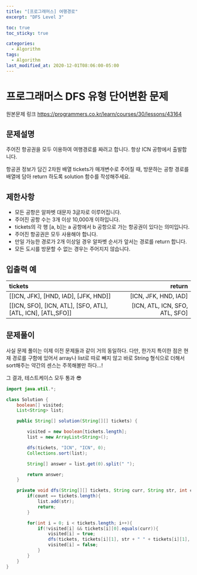 ```yaml
---
title: "[프로그래머스] 여행경로"
excerpt: "DFS Level 3"

toc: true
toc_sticky: true

categories:
  - Algorithm
tags:
  - Algorithm
last_modified_at: 2020-12-01T08:06:00-05:00
---
```


# 프로그래머스 DFS 유형 단어변환 문제

원본문제 링크
<https://programmers.co.kr/learn/courses/30/lessons/43164>

## 문제설명

주어진 항공권을 모두 이용하여 여행경로를 짜려고 합니다. 항상 ICN 공항에서 출발합니다.

항공권 정보가 담긴 2차원 배열 tickets가 매개변수로 주어질 때, 방문하는 공항 경로를 배열에 담아 return 하도록 solution 함수를 작성해주세요.

## 제한사항

- 모든 공항은 알파벳 대문자 3글자로 이루어집니다.
- 주어진 공항 수는 3개 이상 10,000개 이하입니다.
- tickets의 각 행 [a, b]는 a 공항에서 b 공항으로 가는 항공권이 있다는 의미입니다.
- 주어진 항공권은 모두 사용해야 합니다.
- 만일 가능한 경로가 2개 이상일 경우 알파벳 순서가 앞서는 경로를 return 합니다.
- 모든 도시를 방문할 수 없는 경우는 주어지지 않습니다.

## 입출력 예

| tickets                                                     |                         return |
| :---------------------------------------------------------- | -----------------------------: |
| [[ICN, JFK], [HND, IAD], [JFK, HND]]                        |           [ICN, JFK, HND, IAD] |
| [[ICN, SFO], [ICN, ATL], [SFO, ATL], [ATL, ICN], [ATL,SFO]] | [ICN, ATL, ICN, SFO, ATL, SFO] |

## 문제풀이

사실 문제 풀이는 이제 이전 문제들과 같이 거의 동일하다. 다만, 한가지 특이한 점은 현재 경로를 구함에 있어서 array나 list로 따로 빼지 않고 바로 String 형식으로 더해서 sort해주는 약간의 센스는 주목해볼만 하다...!

그 결과, 테스트케이스 모두 통과 😎

```java
import java.util.*;

class Solution {
    boolean[] visited;
    List<String> list;

    public String[] solution(String[][] tickets) {

        visited = new boolean[tickets.length];
        list = new ArrayList<String>();

        dfs(tickets, "ICN", "ICN", 0);
        Collections.sort(list);

        String[] answer = list.get(0).split(" ");

        return answer;
    }

    private void dfs(String[][] tickets, String curr, String str, int count){
        if(count == tickets.length){
            list.add(str);
            return;
        }

        for(int i = 0; i < tickets.length; i++){
            if(!visited[i] && tickets[i][0].equals(curr)){
                visited[i] = true;
                dfs(tickets, tickets[i][1], str + " " + tickets[i][1], count+1);
                visited[i] = false;
            }
        }
    }
}
```
